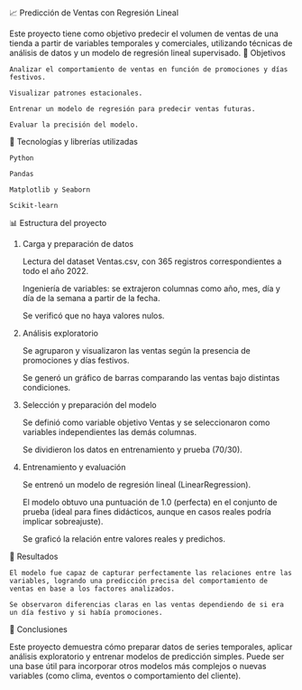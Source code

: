 📈 Predicción de Ventas con Regresión Lineal

Este proyecto tiene como objetivo predecir el volumen de ventas de una tienda a partir de variables temporales y comerciales, utilizando técnicas de análisis de datos y un modelo de regresión lineal supervisado.
🧠 Objetivos

    Analizar el comportamiento de ventas en función de promociones y días festivos.

    Visualizar patrones estacionales.

    Entrenar un modelo de regresión para predecir ventas futuras.

    Evaluar la precisión del modelo.

🔧 Tecnologías y librerías utilizadas

    Python

    Pandas

    Matplotlib y Seaborn

    Scikit-learn

📊 Estructura del proyecto
1. Carga y preparación de datos

    Lectura del dataset Ventas.csv, con 365 registros correspondientes a todo el año 2022.

    Ingeniería de variables: se extrajeron columnas como año, mes, día y día de la semana a partir de la fecha.

    Se verificó que no haya valores nulos.

2. Análisis exploratorio

    Se agruparon y visualizaron las ventas según la presencia de promociones y días festivos.

    Se generó un gráfico de barras comparando las ventas bajo distintas condiciones.

3. Selección y preparación del modelo

    Se definió como variable objetivo Ventas y se seleccionaron como variables independientes las demás columnas.

    Se dividieron los datos en entrenamiento y prueba (70/30).

4. Entrenamiento y evaluación

    Se entrenó un modelo de regresión lineal (LinearRegression).

    El modelo obtuvo una puntuación de 1.0 (perfecta) en el conjunto de prueba (ideal para fines didácticos, aunque en casos reales podría implicar sobreajuste).

    Se graficó la relación entre valores reales y predichos.

📌 Resultados

    El modelo fue capaz de capturar perfectamente las relaciones entre las variables, logrando una predicción precisa del comportamiento de ventas en base a los factores analizados.

    Se observaron diferencias claras en las ventas dependiendo de si era un día festivo y si había promociones.

🎯 Conclusiones

Este proyecto demuestra cómo preparar datos de series temporales, aplicar análisis exploratorio y entrenar modelos de predicción simples. Puede ser una base útil para incorporar otros modelos más complejos o nuevas variables (como clima, eventos o comportamiento del cliente).
